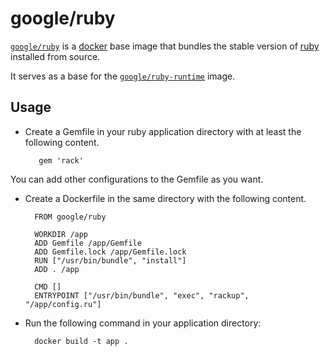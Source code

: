 # google/ruby

[`google/ruby`](https://hub.docker.com/r/google/ruby/) is a [docker](https://docker.io) base image that bundles the stable version of [ruby](http://www.ruby-lang.org) installed from source.

It serves as a base for the [`google/ruby-runtime`](https://hub.docker.com/r/google/ruby-runtime/) image.

## Usage

- Create a Gemfile in your ruby application directory with at least the following content.

         gem 'rack'

You can add other configurations to the Gemfile as you want.

- Create a Dockerfile in the same directory with the following content.

        FROM google/ruby

        WORKDIR /app
        ADD Gemfile /app/Gemfile
        ADD Gemfile.lock /app/Gemfile.lock
        RUN ["/usr/bin/bundle", "install"]
        ADD . /app
        
        CMD []
        ENTRYPOINT ["/usr/bin/bundle", "exec", "rackup", "/app/config.ru"]

- Run the following command in your application directory:

        docker build -t app .
